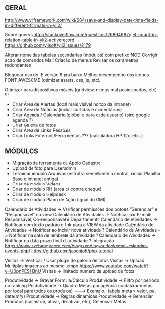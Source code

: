 GERAL
--------------------

http://www.yiiframework.com/wiki/684/save-and-display-date-time-fields-in-different-formats-in-yii2/

Sobre querys
http://stackoverflow.com/questions/26894987/get-count-in-relation-table-in-yii2-activerecord
https://github.com/yiisoft/yii2/issues/2179

Alterar nome das tabelas secundarias (módulos) com prefixo MOD
Corrigir ação de comandos Mail
Criação de menus
Revisar os parametros redundantes

Bloquear uso do IE versão 8 pra baixo
Melhor desempenho dos icones FONT AWESOME (otimizar assets, css, js, etc).

Otimizar para dispositivos móveis (gridview, menus mal posicionados, etc) !!!

- Criar Área de Alertas (local mais visivel no top da intranet)
- Criar Área de Notícias (incluir curtidas e comentários)
- Criar Agenda / Calendario (global e para cada usuario) (sinc google agenda ?)
- Criar Galeria de fotos
- Criar Área de Links Pessoais
- Criar Links Externos/Ferramentas ??? (calculadora HP 12c, etc..)

MÓDULOS
--------------------
- Migração da ferramenta de Apoio Cadastro
- Upload de foto para Useradmin
- Terminar módulo Arquivos (estrutra semelhante a central, incluir Planilha Base e intranet antiga)
- Criar de módulo Vídeos
- Criar de módulo RH (area p/ contra cheque)
- Criar de módulo Helpdesk
- Criar de módulo Plano de Ação (igual do GMI) 

Calendário de Atividades -> Verificar permissões dos botoes "Gerenciar" e "Responsável" na view
Calendário de Atividades -> Notificar por E-mail: Responsável, Co-responsavel e Departamento
Calendário de Atividades -> Notificar com texto padrão e link para a VIEW da atividade
Calendário de Atividades -> Notificar ao incluir nova atividade ?
Calendário de Atividades -> Notificar na data de lembrete da atividade ?
Calendário de Atividades -> Notificar na data prazo final da atividade ?
Integração 
https://www.exchangecore.com/blog/sending-outlookemail-calendar-events-php/
https://github.com/jasonjoh/php-tutorial

Visitas -> Verificar / Usar plugin de galeria de fotos
Visitas -> Upload Multiplas imagens ao mesmo tempo
https://www.youtube.com/watch?v=U0pnPESH3nU
Visitas -> Ilmitado numero de upload de fotos

Produtividade -> Gravar Formula/Cálculo
Produtividade -> Filtro por período no ranking
Produtividade -> Quadro Metas por agência (cadastrar metas por local para todos os produtos)
  ---> Exemplo.: tabela meta > valor, pa, data(m/y)
Produtividade -> Regras dinamicas
Produtividade -> Gerenciar Produtos (cadastrar, ativar, desativar, etc), Gerenciar Metas
